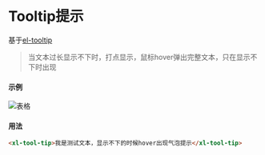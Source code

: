 # Tooltip提示
基于[el-tooltip](https://element.eleme.cn/#/zh-CN/component/tooltip)
> 当文本过长显示不下时，打点显示，鼠标hover弹出完整文本，只在显示不下时出现
#### 示例
![表格](http://qh722157g.hn-bkt.clouddn.com/tooltip.png)
#### 用法  
``` html
<xl-tool-tip>我是测试文本，显示不下的时候hover出现气泡提示</xl-tool-tip>
```